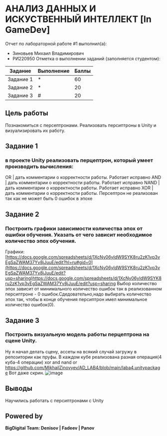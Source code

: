 # АНАЛИЗ ДАННЫХ И ИСКУСТВЕННЫЙ ИНТЕЛЛЕКТ [In GameDev]
Отчет по лабораторной работе #1 выполнил(а):
- Зиновьев Михаил Владимирович
- РИ220950
Отметка о выполнении заданий (заполняется студентом):

| Задание | Выполнение | Баллы |
| ------ | ------ | ------ |
| Задание 1 | * | 60 |
| Задание 2 | * | 20 |
| Задание 3 | # | 20 |
## Цель работы
Познакомиться с персептронами. Реализовать персиптроны в Unity и визуализировать их работу.
## Задание 1
###  в проекте Unity реализовать перцептрон, который умеет производить вычисления:
OR | дать комментарии о корректности работы. Работает исправно
AND | дать комментарии о корректности работы. Работает исправно
NAND | дать комментарии о корректности работы. Работает исправно
XOR | дать комментарии о корректности работы. Персептрон не реализован так как не может быть 0 ошибок в эпохе

## Задание 2
### Построить графики зависимости количества эпох от ошибки  обучения. Указать от чего зависит необходимое количество эпох обучения.
Графики:
[https://docs.google.com/spreadsheets/d/1XcNy06yIdW9SYK8ru2zK1vp3vEgSaZWAM37Yv8jJuuE/edit?hl=ru#gid=0](https://docs.google.com/spreadsheets/d/1XcNy06yIdW9SYK8ru2zK1vp3vEgSaZWAM37Yv8jJuuE/edit?usp=sharing)https://docs.google.com/spreadsheets/d/1XcNy06yIdW9SYK8ru2zK1vp3vEgSaZWAM37Yv8jJuuE/edit?usp=sharing
Выбор количество эпох зависит от минимального количество ошибок так в реализованном персиптроне - 0 ошибок.Сдедовательно,надо выбирать количество эпох так, чтобы в конце обучения персиптрон имел минимальное количество ошибок(0).
## Задание 3
### Построить визуальную модель работы перцептрона на сцене Unity.
Ну я начал делать сцену, ассеты на всякий случай загружу в репозитории как пруфы. В каждом кубе реализована разная операция(4 куба-4 операции) xor and nand or
https://github.com/MikhailZinovyev/AD_LAB4/blob/main/laba4.unitypackage
Вот даже скрин.
![image](https://github.com/MikhailZinovyev/AD_LAB4/assets/128982585/72210c4b-db76-424d-bd5d-a2e343eb8d17)

## Выводы
Научились работать с персиптронами с Unity
## Powered by

**BigDigital Team: Denisov | Fadeev | Panov**







